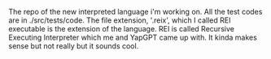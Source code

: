 The repo of the new interpreted language i'm working on. All the test codes are in ./src/tests/code. The file extension, '.reix', which I called REI executable is the extension of the language. REI is called Recursive Executing Interpreter which me and YapGPT came up with. It kinda makes sense but not really but it sounds cool.

